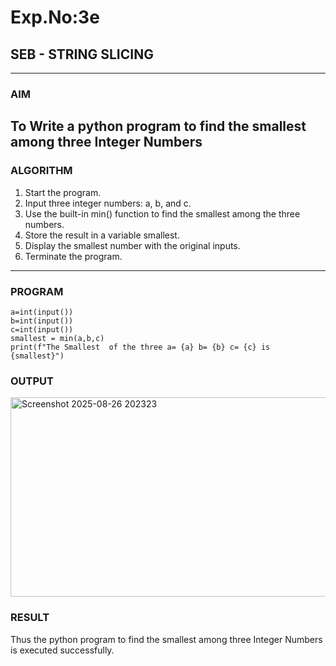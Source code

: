 # Exp.No:3e
## SEB - STRING SLICING

---

### AIM  
To Write a python program to find the smallest among three Integer  Numbers
---

### ALGORITHM

1. Start the program.
2. Input three integer numbers: a, b, and c.
3. Use the built-in min() function to find the smallest among the three numbers.
4. Store the result in a variable smallest.
5. Display the smallest number with the original inputs.
6. Terminate the program.
---

### PROGRAM

```
a=int(input())
b=int(input())
c=int(input())
smallest = min(a,b,c)
print(f"The Smallest  of the three a= {a} b= {b} c= {c} is {smallest}")
```

### OUTPUT
<img width="1168" height="319" alt="Screenshot 2025-08-26 202323" src="https://github.com/user-attachments/assets/b431a682-eb0a-42f0-be26-8c8686723f34" />

### RESULT
Thus the python program to find the smallest among three Integer  Numbers is executed successfully.
